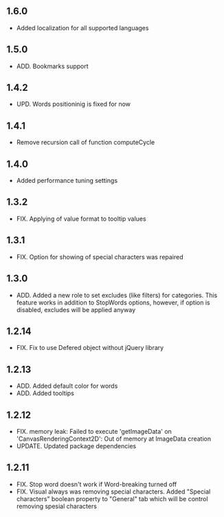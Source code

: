 ## 1.6.0
* Added localization for all supported languages

## 1.5.0
* ADD. Bookmarks support

## 1.4.2
* UPD. Words positioninig is fixed for now

## 1.4.1
* Remove recursion call of function computeCycle

## 1.4.0
* Added performance tuning settings

## 1.3.2
* FIX. Applying of value format to tooltip values

## 1.3.1
* FIX. Option for showing of special characters was repaired 

## 1.3.0
* ADD. Added a new role to set excludes (like filters) for categories. This feature works in addition to StopWords options, however, if option is disabled, excludes will be applied anyway

## 1.2.14
* FIX. Fix to use Defered object without jQuery library 

## 1.2.13
* ADD. Added default color for words
* ADD. Added tooltips

## 1.2.12
* FIX. memory leak: Failed to execute 'getImageData' on 'CanvasRenderingContext2D': Out of memory at ImageData creation
* UPDATE. Updated package dependencies 

## 1.2.11
* FIX. Stop word doesn't work if Word-breaking turned off
* FIX. Visual always was removing special characters. Added "Special characters" boolean property to "General" tab which will be control removing spesial characters
